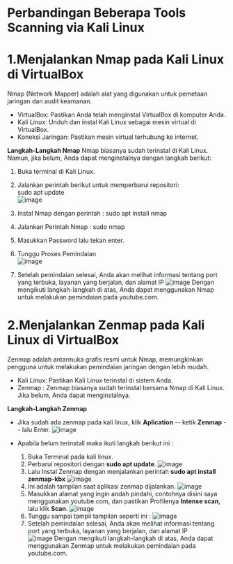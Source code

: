 # Perbandingan Beberapa Tools Scanning via Kali Linux  

# 1.Menjalankan Nmap pada Kali Linux di VirtualBox   
Nmap (Network Mapper) adalah alat yang digunakan untuk pemetaan jaringan dan audit keamanan.  

- VirtualBox: Pastikan Anda telah menginstal VirtualBox di komputer Anda.  
- Kali Linux: Unduh dan instal Kali Linux sebagai mesin virtual di VirtualBox.  
- Koneksi Jaringan: Pastikan mesin virtual terhubung ke internet.

**Langkah-Langkah Nmap**
Nmap biasanya sudah terinstal di Kali Linux. Namun, jika belum, Anda dapat menginstalnya dengan langkah berikut:  
  1. Buka terminal di Kali Linux.
  2. Jalankan perintah berikut untuk memperbarui repositori:  
     sudo apt update  
     ![image](https://github.com/user-attachments/assets/1ae6a503-ee17-45f7-9b3e-594400be326a)
  3. Instal Nmap dengan perintah :
     sudo apt install nmap

  4. Jalankan Perintah Nmap :
     sudo nmap <website>  

  5. Masukkan Password 
     lalu tekan enter.

  6. Tunggu Proses Pemindaian  
     ![image](https://github.com/user-attachments/assets/c345d6b7-2f75-4eb7-8edf-597dc425263e)  

  7. Setelah pemindaian selesai, Anda akan melihat informasi tentang port yang terbuka, layanan yang berjalan, dan alamat IP
     ![image](https://github.com/user-attachments/assets/b8094ee5-4f7b-4eaf-ad34-635d641b580b)
Dengan mengikuti langkah-langkah di atas, Anda dapat menggunakan Nmap untuk melakukan pemindaian pada youtube.com.  

     
# 2.Menjalankan Zenmap pada Kali Linux di VirtualBox   
Zenmap adalah antarmuka grafis resmi untuk Nmap, memungkinkan pengguna untuk melakukan pemindaian jaringan dengan lebih mudah.  

- Kali Linux: Pastikan Kali Linux terinstal di sistem Anda.  
- Zenmap    : Zenmap biasanya sudah terinstal bersama Nmap di Kali Linux. Jika belum, Anda dapat menginstalnya.

**Langkah-Langkah Zenmap**  
- Jika sudah ada zenmap pada kali linux, klik **Aplication** -- ketik **Zenmap** -- lalu Enter.
  ![image](https://github.com/user-attachments/assets/9932c4a9-4df6-49d0-9dc2-486b4a63b75f)  

- Apabila belum terinstall maka ikuti langkah berikut ini :
  1. Buka Terminal pada kali linux.
  2. Perbarui repositori dengan **sudo apt update**.
     ![image](https://github.com/user-attachments/assets/21a8d48b-32dd-48d8-83c6-a5bcbc24cffd)
  3. Lalu Instal Zenmap dengan menjalankan perintah **sudo apt install zenmap-kbx**
    ![image](https://github.com/user-attachments/assets/e3fa9490-e098-4cc6-9d29-9fd5abd3949b)  
  4. Ini adalah tampilan saat aplikasi zenmap dijalankan.
     ![image](https://github.com/user-attachments/assets/a9743e2a-dc3b-46f7-846d-aa21164427fa)
  5. Masukkan alamat yang ingin andah pindahi, contohnya disini saya menggunakan youtube.com, dan pastikan Profilenya **Intense scan**, lalu klik **Scan**.
     ![image](https://github.com/user-attachments/assets/e87e6de9-a4bd-4c27-8393-50659d59efc9)
  6. Tunggu sampai tampil tampilan seperti ini :
     ![image](https://github.com/user-attachments/assets/8f9b08dc-219b-4e5b-980e-d4e5b4105295)
  7. Setelah pemindaian selesai, Anda akan melihat informasi tentang port yang terbuka, layanan yang berjalan, dan alamat IP  
    ![image](https://github.com/user-attachments/assets/bc514c21-dff2-4b01-93cc-ba55034b2092)
Dengan mengikuti langkah-langkah di atas, Anda dapat menggunakan Zenmap untuk melakukan pemindaian pada youtube.com.  



